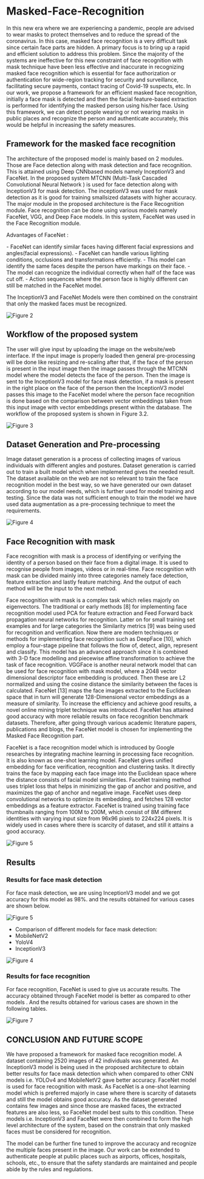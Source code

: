 # Masked-Face-Recognition
<p>In this new era where we are experiencing a pandemic, people are advised to wear masks to protect themselves and to reduce the spread of the coronavirus. In this case, masked face
recognition is a very difficult task since certain face parts are hidden. A primary focus is to bring up a rapid and efficient solution to address this problem. Since the majority of the
systems are ineffective for this new constraint of face recognition with mask technique have been less effective and inaccurate in recognizing masked face recognition which is essential
for face authorization or authentication for wide-region tracking for security and surveillance, facilitating secure payments, contact tracing of Covid-19 suspects, etc.
In our work, we propose a framework for an efficient masked face recognition, initially a face mask is detected and then the facial feature-based extraction is performed for identifying
the masked person using his/her face. Using this framework, we can detect people wearing or not wearing masks in public places and recognize the person and authenticate accurately,
this would be helpful in increasing the safety measures.</p>

## Framework for the masked face recognition
<p>The architecture of the proposed model is mainly based on 2 modules. Those are Face detection along with mask detection and face recognition. This is attained using Deep CNNbased models namely InceptionV3 and FaceNet. In the proposed system MTCNN (Multi-Task
Cascaded Convolutional Neural Network ) is used for face detection along with InceptionV3 for mask detection. The inceptionV3 was used for mask detection as it is good for training smallsized datasets with higher accuracy. The major module in the proposed architecture is the
Face Recognition module. Face recognition can be done using various models namely FaceNet, VGG, and Deep Face models. In this system, FaceNet was used in the Face Recognition
module.</p>
<p>Advantages of FaceNet :</p>
 - FaceNet can identify similar faces having different facial expressions and angles(facial
expressions).
 - FaceNet can handle various lighting conditions, occlusions and transformations efficiently.
 - This model can identify the same faces despite the person have markings on their face.
 - The model can recognize the individual correctly when half of the face was cut off.
 - Action sequences where the person face is highly different can still be matched in the
FaceNet model.
<p>The InceptionV3 and FaceNet Models were then combined on the constraint that only the
masked faces must be recognized.</p>

![Figure 2](HLL.png)

## Workflow of the proposed system
<p> The user will give input by uploading the image on the website/web interface. If the input image is properly loaded then general pre-processing will be done like resizing and re-scaling
after that, if the face of the person is present in the input image then the image passes through the MTCNN model where the model detects the face of the person. Then the image is sent to
the InceptionV3 model for face mask detection, if a mask is present in the right place on the face of the person then the InceptionV3 model passes this image to the FaceNet model where
the person face recognition is done based on the comparison between vector embeddings taken from this input image with vector embeddings present within the database. The workflow of
the proposed system is shown in Figure 3.2.</p>

![Figure 3](workflow.png)

## Dataset Generation and Pre-processing
<p>Image dataset generation is a process of collecting images of various individuals with different angles and postures. Dataset generation is carried out to train a built model which when
implemented gives the needed result. The dataset available on the web are not so relevant to train the face recognition model in the best way, so we have generated our own dataset
according to our model needs, which is further used for model training and testing. Since the data was not sufficient enough to train the model we have used data augmentation as a
pre-processing technique to meet the requirements.</p>

![Figure 4](dataset.png)

## Face Recognition with mask
<p>Face recognition with mask is a process of identifying or verifying the identity of a person based on their face from a digital image. It is used to recognise people from images, videos
or in real-time. Face recognition with mask can be divided mainly into three categories namely face detection, feature extraction and lastly feature matching. And the output of each
method will be the input to the next method. </p>

<p>Face recognition with mask is a complex task which relies majorly on eigenvectors. The traditional or early methods [8] for implementing face recognition model used PCA for feature
extraction and Feed Forward back propagation neural networks for recognition. Latter on for small training set examples and for large categories the Similarity metrics [9] was being used
for recognition and verification. Now there are modern techniques or methods for implementing face recognition such as DeepFace [10], which employ a four-stage pipeline that follows
the flow of, detect, align, represent and classify. This model has an advanced approach since it is combined with 3-D face modelling and piecewise affine transformation to achieve the task
of face recognition. VGGFace is another neural network model that can be used for face recognition with mask model, where a 2048 vector dimensional descriptor face embedding is
produced. Then these are L2 normalized and using the cosine distance the similarity between the faces is calculated. FaceNet [13] maps the face images extracted to the Euclidean
space that in turn will generate 128-Dimensional vector embeddings as a measure of similarity. To increase the efficiency and achieve good results, a novel online mining triplet technique was
introduced. FaceNet has attained good accuracy with more reliable results on face recognition benchmark datasets. Therefore, after going through various academic literature papers, publications and blogs, the FaceNet model is chosen for implementing the Masked Face Recognition
part. </p> 

<p>FaceNet is a face recognition model which is introduced by Google researches by integrating machine learning in processing face recognition. It is also known as one-shot learning
model. FaceNet gives unified embedding for face verification, recognition and clustering tasks. It directly trains the face by mapping each face image into the Euclidean space where the distance consists of facial model similarities. FaceNet training method uses triplet loss that helps
in minimizing the gap of anchor and positive, and maximizes the gap of anchor and negative image. FaceNet uses deep convolutional networks to optimize its embedding, and fetches 128
vector embeddings as a feature extractor. FaceNet is trained using training face thumbnails ranging from 100M to 200M, which consist of 8M different identities with varying input size
from 96x96 pixels to 224x224 pixels. It is widely used in cases where there is scarcity of dataset, and still it attains a good accuracy. </p>

![Figure 5](Framework1.png)

## Results 
### Results for face mask detection
<p>For face mask detection, we are using InceptionV3 model and we got accuracy for this model as 98%. and the results obtained for various cases are shown below.</p>

![Figure 5](Res1.png)

- Comparison of different models for face mask detection:
 - MobileNetV2
 - YoloV4
 - InceptionV3
 
![Figure 4](Metric.png)

### Results for face recognition
<p>For face recognition, FaceNet is used to give us accurate results. The accuracy obtained through FaceNet model is better as compared to other models . And the results obtained for
various cases are shown in the following tables. </p>

![Figure 7](Res2.png)


## CONCLUSION AND FUTURE SCOPE
<p>We have proposed a framework for masked face recognition model. A dataset containing 2520 images of 42 individuals was generated. An InceptionV3 model is being used in the
proposed architecture to obtain better results for face mask detection which when compared to other CNN models i.e. YOLOv4 and MobileNetV2 gave better accuracy. FaceNet model
is used for face recognition with mask. As FaceNet is a one-shot learning model which is preferred majorly in case where there is scarcity of datasets and still the model obtains good
accuracy. As the dataset generated contains few images and since those are masked faces, the extracted features are also less, so FaceNet model best suits to this condition. These models
i.e. InceptionV3 and FaceNet were then combined to form the high level architecture of the system, based on the constrain that only masked faces must be considered for recognition. </p>

<p>The model can be further fine tuned to improve the accuracy and recognize the multiple faces present in the image. Our work can be extended to authenticate people at public places such
as airports, offices, hospitals, schools, etc., to ensure that the safety standards are maintained and people abide by the rules and regulations.</p>
